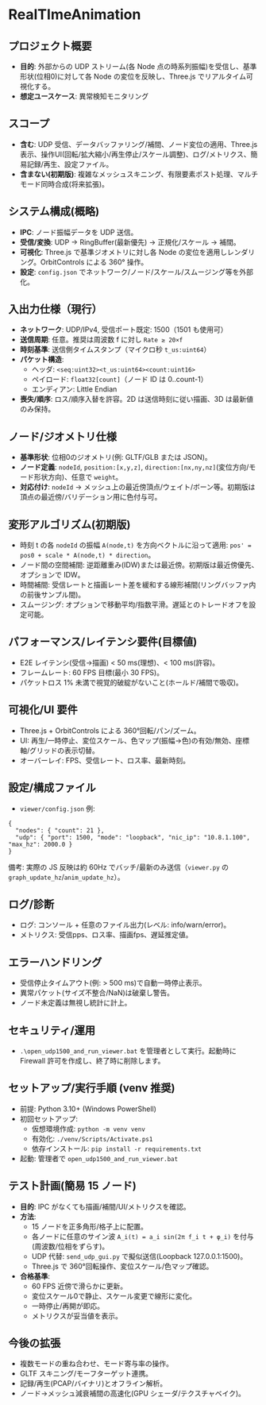 # RealTImeAnimation

## プロジェクト概要
- **目的**: 外部からの UDP ストリーム(各 Node 点の時系列振幅)を受信し、基準形状(位相0)に対して各 Node の変位を反映し、Three.js でリアルタイム可視化する。
- **想定ユースケース**: 異常検知モニタリング

## スコープ
- **含む**: UDP 受信、データバッファリング/補間、ノード変位の適用、Three.js 表示、操作UI(回転/拡大縮小/再生停止/スケール調整)、ログ/メトリクス、簡易記録/再生、設定ファイル。
- **含まない(初期版)**: 複雑なメッシュスキニング、有限要素ポスト処理、マルチモード同時合成(将来拡張)。

## システム構成(概略)
- **IPC**: ノード振幅データを UDP 送信。
- **受信/変換**: UDP → RingBuffer(最新優先) → 正規化/スケール → 補間。
- **可視化**: Three.js で基準ジオメトリに対し各 Node の変位を適用しレンダリング。OrbitControls による 360° 操作。
- **設定**: `config.json` でネットワーク/ノード/スケール/スムージング等を外部化。

## 入出力仕様（現行）
- **ネットワーク**: UDP/IPv4, 受信ポート既定: 1500（1501 も使用可）
- **送信周期**: 任意。推奨は周波数 f に対し `Rate ≥ 20×f`
- **時刻基準**: 送信側タイムスタンプ（マイクロ秒 `t_us:uint64`）
- **パケット構造**:
  - ヘッダ: `<seq:uint32><t_us:uint64><count:uint16>`
  - ペイロード: `float32[count]`（ノード ID は 0..count-1）
  - エンディアン: Little Endian
- **喪失/順序**: ロス/順序入替を許容。2D は送信時刻に従い描画、3D は最新値のみ保持。

## ノード/ジオメトリ仕様
- **基準形状**: 位相0のジオメトリ(例: GLTF/GLB または JSON)。
- **ノード定義**: `nodeId`, `position:[x,y,z]`, `direction:[nx,ny,nz]`(変位方向/モード形状方向)、任意で `weight`。
- **対応付け**: `nodeId` → メッシュ上の最近傍頂点/ウェイト/ボーン等。初期版は頂点の最近傍/バリデーション用に色付与可。

## 変形アルゴリズム(初期版)
- 時刻 t の各 `nodeId` の振幅 `A(node,t)` を方向ベクトルに沿って適用: `pos' = pos0 + scale * A(node,t) * direction`。
- ノード間の空間補間: 逆距離重み(IDW)または最近傍。初期版は最近傍優先、オプションで IDW。
- 時間補間: 受信レートと描画レート差を緩和する線形補間(リングバッファ内の前後サンプル間)。
- スムージング: オプションで移動平均/指数平滑。遅延とのトレードオフを設定可能。

## パフォーマンス/レイテンシ要件(目標値)
- E2E レイテンシ(受信→描画) < 50 ms(理想)、< 100 ms(許容)。
- フレームレート: 60 FPS 目標(最小 30 FPS)。
- パケットロス 1% 未満で視覚的破綻がないこと(ホールド/補間で吸収)。

## 可視化/UI 要件
- Three.js + OrbitControls による 360°回転/パン/ズーム。
- UI: 再生/一時停止、変位スケール、色マップ(振幅→色)の有効/無効、座標軸/グリッドの表示切替。
- オーバーレイ: FPS、受信レート、ロス率、最新時刻。

## 設定/構成ファイル
- `viewer/config.json` 例:
```
{
  "nodes": { "count": 21 },
  "udp": { "port": 1500, "mode": "loopback", "nic_ip": "10.8.1.100", "max_hz": 2000.0 }
}
```
備考: 実際の JS 反映は約 60Hz でバッチ/最新のみ送信（`viewer.py` の `graph_update_hz`/`anim_update_hz`）。

## ログ/診断
- ログ: コンソール + 任意のファイル出力(レベル: info/warn/error)。
- メトリクス: 受信pps、ロス率、描画fps、遅延推定値。

## エラーハンドリング
- 受信停止タイムアウト(例: > 500 ms)で自動一時停止表示。
- 異常パケット(サイズ不整合/NaN)は破棄し警告。
- ノード未定義は無視し統計に計上。

## セキュリティ/運用
- `.\open_udp1500_and_run_viewer.bat` を管理者として実行。起動時に Firewall 許可を作成し、終了時に削除します。

## セットアップ/実行手順 (venv 推奨)
- 前提: Python 3.10+ (Windows PowerShell)
- 初回セットアップ:
  - 仮想環境作成: `python -m venv venv`
  - 有効化: `./venv/Scripts/Activate.ps1`
  - 依存インストール: `pip install -r requirements.txt`
- 起動: 管理者で `open_udp1500_and_run_viewer.bat`

## テスト計画(簡易 15 ノード)
- **目的**: IPC がなくても描画/補間/UI/メトリクスを確認。
- **方法**:
  - 15 ノードを正多角形/格子上に配置。
  - 各ノードに任意のサイン波 `A_i(t) = a_i sin(2π f_i t + φ_i)` を付与(周波数/位相をずらす)。
  - UDP 代替: `send_udp_gui.py` で擬似送信(Loopback 127.0.0.1:1500)。
  - Three.js で 360°回転操作、変位スケール/色マップ確認。
- **合格基準**:
  - 60 FPS 近傍で滑らかに更新。
  - 変位スケール0で静止、スケール変更で線形に変化。
  - 一時停止/再開が即応。
  - メトリクスが妥当値を表示。

## 今後の拡張
- 複数モードの重ね合わせ、モード寄与率の操作。
- GLTF スキニング/モーフターゲット連携。
- 記録/再生(PCAP/バイナリ)とオフライン解析。
- ノード→メッシュ減衰補間の高速化(GPU シェーダ/テクスチャベイク)。
